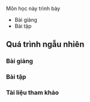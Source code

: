
Môn học này trình bày
- Bài giảng
- Bài tập

## Quá trình ngẫu nhiên

### Bài giảng

### Bài tập

### Tài liệu tham khảo
